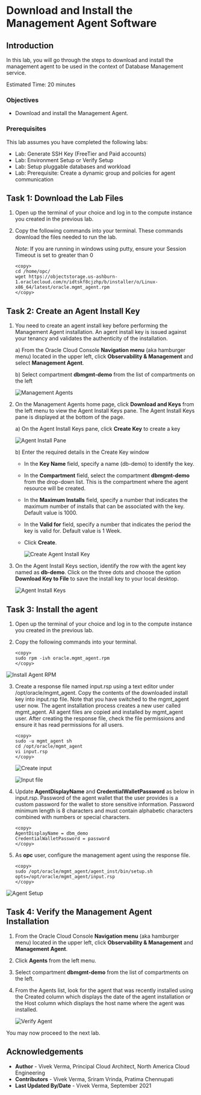 # Download and Install the Management Agent Software

## Introduction

In this lab, you will go through the steps to download and install the management agent to be used in the context of Database Management service.


Estimated Time: 20 minutes

### Objectives

-   Download and install the Management Agent.

### Prerequisites

This lab assumes you have completed the following labs:
* Lab: Generate SSH Key (FreeTier and Paid accounts)
* Lab: Environment Setup or Verify Setup
* Lab: Setup pluggable databases and workload
* Lab: Prerequisite: Create a dynamic group and policies for agent communication

## Task 1: Download the Lab Files

1.  Open up the terminal of your choice and log in to the compute instance you created in the previous lab.

2.  Copy the following commands into your terminal. These commands download the files needed to run the lab.

    *Note*: If you are running in windows using putty, ensure your Session Timeout is set to greater than 0

    ```
    <copy>
    cd /home/opc/
    wget https://objectstorage.us-ashburn-1.oraclecloud.com/n/idtskf8cjzhp/b/installer/o/Linux-x86_64/latest/oracle.mgmt_agent.rpm
    </copy>
    ```

## Task 2: Create an Agent Install Key

1.  You need to create an agent install key before performing the Management Agent installation. An agent install key is issued against your tenancy and validates the authenticity of the installation.

    a) From the Oracle Cloud Console **Navigation menu** (aka hamburger menu) located in the upper left, click **Observability & Management** and select **Management Agent**.

    b) Select compartment **dbmgmt-demo** from the list of compartments on the left 

    ![Management Agents](./images/managementagents.png " ") 

2.  On the Management Agents home page, click **Download and Keys** from the left menu to view the Agent Install Keys pane. The Agent Install Keys pane is displayed at the bottom of the page. 

    a) On the Agent Install Keys pane, click **Create Key** to create a key

    ![Agent Install Pane](./images/agentinstallpane.png " ") 

    b) Enter the required details in the Create Key window 

    -  In the **Key Name** field, specify a name (db-demo) to identify the key.
    -  In the **Compartment** field, select the compartment **dbmgmt-demo** from the drop-down list. This is the compartment where the agent resource will be created.
    -  In the **Maximum Installs** field, specify a number that indicates the maximum number of installs that can be associated with the key. Default value is 1000.
    -  In the **Valid for** field, specify a number that indicates the period the key is valid for. Default value is 1 Week.
    -  Click **Create**.

        ![Create Agent Install Key](./images/createkey.png " ") 

3.  On the Agent Install Keys section, identify the row with the agent key named as **db-demo**. Click on the three dots and choose the option **Download Key to File** to save the install key to your local desktop.  

    ![Agent Install Keys](./images/agentinstallkeys.png " ") 


## Task 3: Install the agent 

1. Open up the terminal of your choice and log in to the compute instance you created in the previous lab.
2. Copy the following commands into your terminal.  
    
    ```
    <copy>
    sudo rpm -ivh oracle.mgmt_agent.rpm
    </copy>
    ```
![Install Agent RPM](./images/installagentrpm.png " ") 

3. Create a response file named input.rsp using a text editor under /opt/oracle/mgmt\_agent. Copy the contents of the downloaded install key into input.rsp file. Note that you have switched to the mgmt\_agent user now. The agent installation process creates a new user called mgmt\_agent. All agent files are copied and installed by mgmt_agent user. After creating the response file, check the file permissions and ensure it has read permissions for all users.
  
    ```
    <copy>
    sudo -u mgmt_agent sh
    cd /opt/oracle/mgmt_agent    
    vi input.rsp
    </copy>
    ```

    ![Create input](./images/createinput.png " ") 

    ![Input file](./images/inputfile.png " ") 

4. Update **AgentDisplayName** and **CredentialWalletPassword** as below in input.rsp. Password of the agent wallet that the user provides is a custom password for the wallet to store sensitive information. Password minimum length is 8 characters and must contain alphabetic characters combined with numbers or special characters.

    ```
    <copy>
    AgentDisplayName = dbm_demo
    CredentialWalletPassword = password
    </copy>
    ```

5. As **opc** user, configure the management agent using the response file. 

    ```
    <copy>
    sudo /opt/oracle/mgmt_agent/agent_inst/bin/setup.sh opts=/opt/oracle/mgmt_agent/input.rsp
    </copy>
    ```
![Agent Setup](./images/agentsetup.png " ") 


## Task 4: Verify the Management Agent Installation

1. From the Oracle Cloud Console **Navigation menu** (aka hamburger menu) located in the upper left, click **Observability & Management** and **Management Agent**.
2. Click **Agents** from the left menu.
3. Select compartment **dbmgmt-demo** from the list of compartments on the left.
4. From the Agents list, look for the agent that was recently installed using the Created column which displays the date of the agent installation or the Host column which displays the host name where the agent was installed.

    ![Verify Agent](./images/verifyagent.png " ") 


You may now proceed to the next lab.

## Acknowledgements

- **Author** - Vivek Verma, Principal Cloud Architect, North America Cloud Engineering
- **Contributors** - Vivek Verma, Sriram Vrinda, Pratima Chennupati
- **Last Updated By/Date** - Vivek Verma, September 2021
